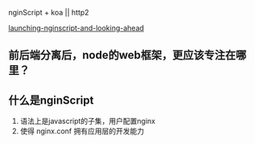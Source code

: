 nginScript + koa || http2

[launching-nginscript-and-looking-ahead](https://www.nginx.com/blog/launching-nginscript-and-looking-ahead/)

## 前后端分离后，node的web框架，更应该专注在哪里？


## 什么是nginScript
1. 语法上是javascript的子集，用户配置nginx
2. 使得 nginx.conf 拥有应用层的开发能力

## 